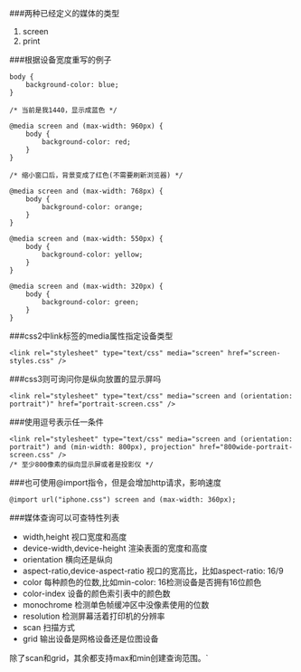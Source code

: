 ###两种已经定义的媒体的类型
1. screen
2. print

###根据设备宽度重写的例子

```
body {
	background-color: blue;
}

/* 当前是我1440，显示成蓝色 */

@media screen and (max-width: 960px) {
	body {
		background-color: red;
	}
}

/* 缩小窗口后，背景变成了红色(不需要刷新浏览器) */

@media screen and (max-width: 768px) {
	body {
		background-color: orange;
	}
}

@media screen and (max-width: 550px) {
	body {
		background-color: yellow;
	}
}

@media screen and (max-width: 320px) {
	body {
		background-color: green;
	}
}
```

###css2中link标签的media属性指定设备类型

```
<link rel="stylesheet" type="text/css" media="screen" href="screen-styles.css" />
```

###css3则可询问你是纵向放置的显示屏吗

```
<link rel="stylesheet" type="text/css" media="screen and (orientation: portrait")" href="portrait-screen.css" />
```

###使用逗号表示任一条件

```
<link rel="stylesheet" type="text/css" media="screen and (orientation: portrait") and (min-width: 800px), projection" href="800wide-portrait-screen.css" />
/* 至少800像素的纵向显示屏或者是投影仪 */
```

###也可使用@import指令，但是会增加http请求，影响速度

```
@import url("iphone.css") screen and (max-width: 360px);
```

###媒体查询可以可查特性列表

* width,height 视口宽度和高度
* device-width,device-height 渲染表面的宽度和高度
* orientation 横向还是纵向
* aspect-ratio,device-aspect-ratio 视口的宽高比，比如aspect-ratio: 16/9
* color 每种颜色的位数,比如min-color: 16检测设备是否拥有16位颜色
* color-index 设备的颜色索引表中的颜色数
* monochrome 检测单色帧缓冲区中没像素使用的位数
* resolution 检测屏幕活着打印机的分辨率
* scan 扫描方式
* grid 输出设备是网格设备还是位图设备

除了scan和grid，其余都支持max和min创建查询范围。`

